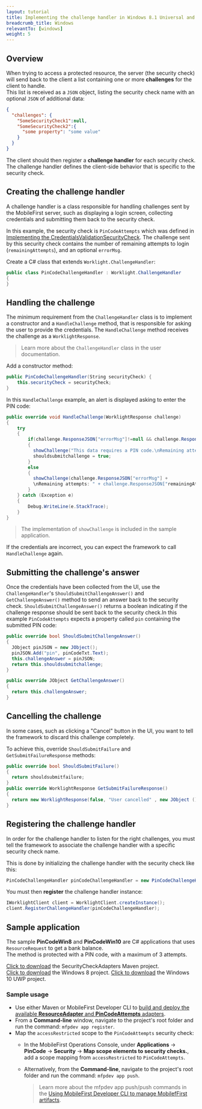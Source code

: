 ```yaml
---
layout: tutorial
title: Implementing the challenge handler in Windows 8.1 Universal and Windows 10 UWP applications
breadcrumb_title: Windows
relevantTo: [windows]
weight: 5
---
```

## Overview
When trying to access a protected resource, the server (the security check) will send back to the client a list containing one or more **challenges** for the client to handle.  
This list is received as a `JSON` object, listing the security check name with an optional `JSON` of additional data:

```json
{
  "challenges": {
    "SomeSecurityCheck1":null,
    "SomeSecurityCheck2":{
      "some property": "some value"
    }
  }
}
```

The client should then register a **challenge handler** for each security check.  
The challenge handler defines the client-side behavior that is specific to the security check.

## Creating the challenge handler
A challenge handler is a class responsible for handling challenges sent by the MobileFirst server, such as displaying a login screen, collecting credentials and submitting them back to the security check.

In this example, the security check is `PinCodeAttempts` which was defined in [Implementing the CredentialsValidationSecurityCheck](../security-check). The challenge sent by this security check contains the number of remaining attempts to login (`remainingAttempts`), and an optional `errorMsg`.

Create a C# class that extends `Worklight.ChallengeHandler`:

```csharp
public class PinCodeChallengeHandler : Worklight.ChallengeHandler
{
}
```

## Handling the challenge
The minimum requirement from the `ChallengeHandler` class is to implement a constructor and a `HandleChallenge` method, that is responsible for asking the user to provide the credentials. The `HandleChallenge` method receives the challenge as a `WorklightResponse`.

> Learn more about the `ChallengeHandler` class in the user documentation.

Add a constructor method:

```csharp
public PinCodeChallengeHandler(String securityCheck) {
    this.securityCheck = securityCheck;
}
```

In this `HandleChallenge` example, an alert is displayed asking to enter the PIN code:

```csharp
public override void HandleChallenge(WorklightResponse challenge)
{
    try
    {
        if(challenge.ResponseJSON["errorMsg"]!=null && challenge.ResponseJSON["errorMsg"].Type == JToken.Null)
        {
          showChallenge("This data requires a PIN code.\nRemaining attempts: " + challenge.ResponseJSON["remainingAttempts"]);
          shouldsubmitchallenge = true;
        }
        else
        {
          showChallenge(challenge.ResponseJSON["errorMsg"] +
          \nRemaining attempts: " + challenge.ResponseJSON["remainingAttempts"]);
        }
    } catch (Exception e)
    {
        Debug.WriteLine(e.StackTrace);
    }
}
```

> The implementation of `showChallenge` is included in the sample application.

If the credentials are incorrect, you can expect the framework to call `HandleChallenge` again.

## Submitting the challenge's answer

Once the credentials have been collected from the UI, use the `ChallengeHandler`'s `ShouldSubmitChallengeAnswer()` and `GetChallengeAnswer()` method to send an answer back to the security check. `ShouldSubmitChallengeAnswer()` returns a boolean indicating if the challenge response should be sent back to the security check.In this example `PinCodeAttempts` expects a property called `pin` containing the submitted PIN code:

```csharp
public override bool ShouldSubmitChallengeAnswer()
{
  JObject pinJSON = new JObject();
  pinJSON.Add("pin", pinCodeTxt.Text);
  this.challengeAnswer = pinJSON;
  return this.shouldsubmitchallenge;
}

public override JObject GetChallengeAnswer()
{
  return this.challengeAnswer;
}

```

## Cancelling the challenge
In some cases, such as clicking a "Cancel" button in the UI, you want to tell the framework to discard this challenge completely.

To achieve this, override `ShouldSubmitFailure` and `GetSubmitFailureResponse` methods:

```csharp
public override bool ShouldSubmitFailure()
{
  return shouldsubmitfailure;
}
public override WorklightResponse GetSubmitFailureResponse()
{
  return new WorklightResponse(false, "User cancelled" , new JObject (), "",(int) HttpStatusCode.InternalServerError);
}
```
## Registering the challenge handler

In order for the challenge handler to listen for the right challenges, you must tell the framework to associate the challenge handler with a specific security check name.

This is done by initializing the challenge handler with the security check like this:

```csharp
PinCodeChallengeHandler pinCodeChallengeHandler = new PinCodeChallengeHandler("PinCodeAttempts");
```

You must then **register** the challenge handler instance:

```csharp
IWorklightClient client = WorklightClient.createInstance();
client.RegisterChallengeHandler(pinCodeChallengeHandler);
```

## Sample application
The sample **PinCodeWin8** and **PinCodeWin10** are C# applications that uses `ResourceRequest` to get a bank balance.  
The method is protected with a PIN code, with a maximum of 3 attempts.

[Click to download](https://github.com/MobileFirst-Platform-Developer-Center/SecurityCheckAdapters/tree/release80) the SecurityCheckAdapters Maven project.  
[Click to download](https://github.com/MobileFirst-Platform-Developer-Center/PinCodeWin8/tree/release80) the Windows 8 project.
[Click to download](https://github.com/MobileFirst-Platform-Developer-Center/PinCodeWin10/tree/release80) the Windows 10 UWP project.

### Sample usage

* Use either Maven or MobileFirst Developer CLI to [build and deploy the available **ResourceAdapter** and **PinCodeAttempts** adapters](../../../adapters/creating-adapters/).
* From a **Command-line** window, navigate to the project's root folder and run the command: `mfpdev app register`.
* Map the `accessRestricted` scope to the `PinCodeAttempts` security check:
    * In the MobileFirst Operations Console, under **Applications** → **PinCode** → **Security** → **Map scope elements to security checks.**, add a scope mapping from `accessRestricted` to `PinCodeAttempts`.
    * Alternatively, from the **Command-line**, navigate to the project's root folder and run the command: `mfpdev app push`.  

        > Learn more about the mfpdev app push/push commands in the [Using MobileFirst Developer CLI to manage MobilefFirst artifacts](../../../using-the-mfpf-sdk/using-mobilefirst-developer-cli-to-manage-mobilefirst-artifacts).

